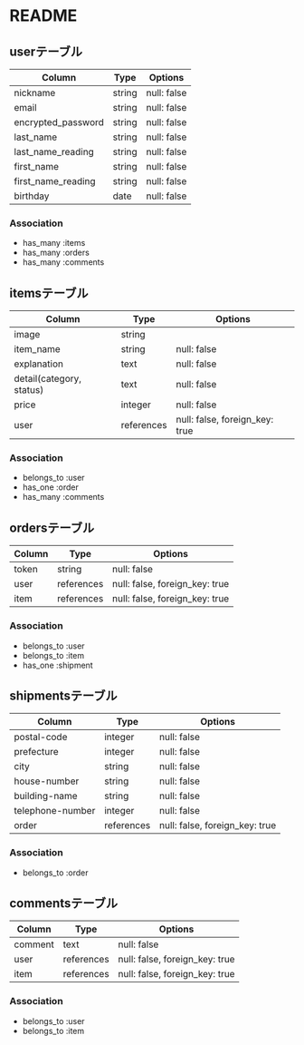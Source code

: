 # README

## userテーブル
| Column             | Type   | Options     |
| ------------------ | ------ | ----------- |
| nickname           | string | null: false |
| email              | string | null: false |
| encrypted_password | string | null: false |
| last_name          | string | null: false |
| last_name_reading  | string | null: false |
| first_name         | string | null: false |
| first_name_reading | string | null: false |
| birthday           | date   | null: false |

### Association

- has_many :items
- has_many :orders
- has_many :comments

## itemsテーブル
| Column                   | Type       | Options                        |
| ------------------------ | ---------- | ------------------------------ |
| image                    | string     |                                |
| item_name                | string     | null: false                    |
| explanation              | text       | null: false                    |
| detail(category, status) | text       | null: false                    |
| price                    | integer    | null: false                    |
| user                     | references | null: false, foreign_key: true |

### Association

- belongs_to :user
- has_one :order
- has_many :comments

## ordersテーブル
| Column | Type       | Options                        |
| ------ | ---------- | ------------------------------ |
| token  | string     | null: false                    |
| user   | references | null: false, foreign_key: true |
| item   | references | null: false, foreign_key: true |

### Association

- belongs_to :user
- belongs_to :item
- has_one :shipment

## shipmentsテーブル
| Column           | Type       | Options                        |
| ---------------- | ---------- | ------------------------------ |
| postal-code      | integer    | null: false                    |
| prefecture       | integer    | null: false                    |
| city             | string     | null: false                    |
| house-number     | string     | null: false                    |
| building-name    | string     | null: false                    |
| telephone-number | integer    | null: false                    |
| order            | references | null: false, foreign_key: true |

### Association

- belongs_to :order

## commentsテーブル
| Column  | Type       | Options                        |
| ------- | ---------- | ------------------------------ |
| comment | text       | null: false                    |
| user    | references | null: false, foreign_key: true |
| item    | references | null: false, foreign_key: true |

### Association

- belongs_to :user
- belongs_to :item